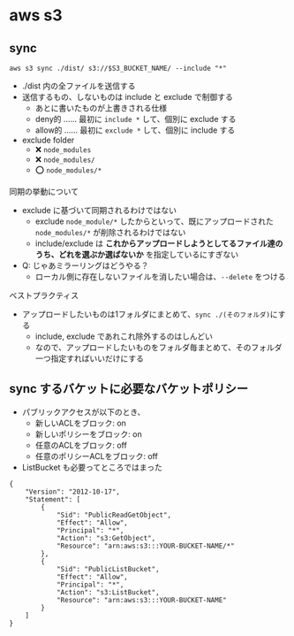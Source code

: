 # aws s3

## sync

```
aws s3 sync ./dist/ s3://$S3_BUCKET_NAME/ --include "*"
```

- ./dist 内の全ファイルを送信する
- 送信するもの、しないものは include と exclude で制御する
    - あとに書いたものが上書きされる仕様
    - deny的 …… 最初に `include *` して、個別に exclude する
    - allow的 …… 最初に `exclude *` して、個別に include する
- exclude folder
    - :x: `node_modules`
    - :x: `node_modules/`
    - :o: `node_modules/*`

同期の挙動について

- exclude に基づいて同期されるわけではない
    - exclude `node_module/*` したからといって、既にアップロードされた `node_modules/*` が削除されるわけではない
    - include/exclude は **これからアップロードしようとしてるファイル達のうち、どれを選ぶか選ばないか** を指定しているにすぎない
- Q: じゃあミラーリングはどうやる？
    - ローカル側に存在しないファイルを消したい場合は、`--delete` をつける

ベストプラクティス

- アップロードしたいものは1フォルダにまとめて、`sync ./(そのフォルダ)`にする
    - include, exclude であれこれ除外するのはしんどい
    - なので、アップロードしたいものをフォルダ毎まとめて、そのフォルダ一つ指定すればいいだけにする

## sync するバケットに必要なバケットポリシー
- パブリックアクセスが以下のとき、
    - 新しいACLをブロック: on
    - 新しいポリシーをブロック: on
    - 任意のACLをブロック: off
    - 任意のポリシーACLをブロック: off
- ListBucket も必要ってところではまった


```
{
    "Version": "2012-10-17",
    "Statement": [
        {
            "Sid": "PublicReadGetObject",
            "Effect": "Allow",
            "Principal": "*",
            "Action": "s3:GetObject",
            "Resource": "arn:aws:s3:::YOUR-BUCKET-NAME/*"
        },
        {
            "Sid": "PublicListBucket",
            "Effect": "Allow",
            "Principal": "*",
            "Action": "s3:ListBucket",
            "Resource": "arn:aws:s3:::YOUR-BUCKET-NAME"
        }
    ]
}
```
